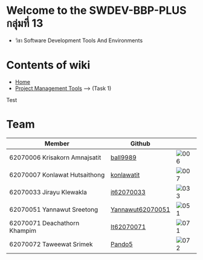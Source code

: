 # Welcome to the SWDEV-BBP-PLUS กลุ่มที่ 13
*  วิชา Software Development Tools And Environments

#   Contents of wiki
* [Home](https://github.com/konlawatit/SWDEV-BBP-PLUS/wiki)
* [Project Management Tools](https://github.com/konlawatit/SWDEV-BBP-PLUS/wiki/Project-Management-Tools) --> (Task 1)



Test



#  Team

| Member                        | Github                                      |                  |
| ----------------------------- | ------------------------------------------- | ---------------- |
| 62070006 Krisakorn Amnajsatit   | [ball9989](https://github.com/ball9989)   | ![006][62070006] |
| 62070007 Konlawat Hutsaithong    | [konlawatit](https://github.com/konlawatit)   | ![007][62070007] |
| 62070033 Jirayu Klewakla    | [it62070033](https://github.com/it62070033)   | ![033][62070033] |
| 62070051 Yannawut Sreetong   | [Yannawut62070051](https://github.com/Yannawut62070051)   | ![051][62070051] |
| 62070071 Deachathorn Khampim    | [It62070071](https://github.com/It62070071)   | ![071][62070071] |
| 62070072 Taweewat Srimek    | [Pando5](https://github.com/Pando5)   | ![072][62070072] |


[62070006]: https://user-images.githubusercontent.com/80274964/149628957-2edc3f61-801c-4468-a571-653777aaa0f5.jpg
[62070007]: https://user-images.githubusercontent.com/80274964/149628981-e7ca83de-2335-4f84-ad18-ff3493c71b96.jpg
[62070033]: https://user-images.githubusercontent.com/80274964/149629008-78cdc7ad-6e9d-485b-9cac-415376ae3c9b.jpg
[62070051]: https://user-images.githubusercontent.com/80274964/149629103-480f7d6f-b922-4aaf-9dd1-a81734507bf1.jpg
[62070071]: https://user-images.githubusercontent.com/80274964/149629021-cd6e46c0-e70d-4108-b481-da88c0344b33.jpg
[62070072]: https://user-images.githubusercontent.com/80274964/149629028-7275605d-f27c-494f-9484-97824cfbd07d.jpg

